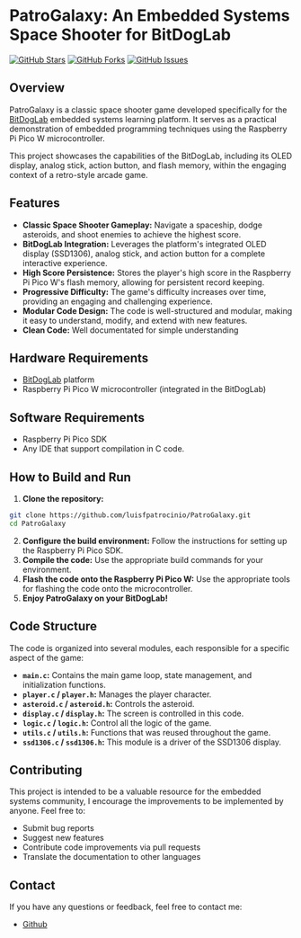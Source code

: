 # PatroGalaxy: An Embedded Systems Space Shooter for BitDogLab

[![GitHub Stars](https://img.shields.io/github/stars/luisfpatrocinio/PatroGalaxy?style=social)](https://github.com/luisfpatrocinio/PatroGalaxy)
[![GitHub Forks](https://img.shields.io/github/forks/luisfpatrocinio/PatroGalaxy?style=social)](https://github.com/luisfpatrocinio/PatroGalaxy)
[![GitHub Issues](https://img.shields.io/github/issues/luisfpatrocinio/PatroGalaxy)](https://github.com/luisfpatrocinio/PatroGalaxy/issues)

## Overview

PatroGalaxy is a classic space shooter game developed specifically for the [BitDogLab](https://github.com/BitDogLab/BitDogLab) embedded systems learning platform. It serves as a practical demonstration of embedded programming techniques using the Raspberry Pi Pico W microcontroller.

This project showcases the capabilities of the BitDogLab, including its OLED display, analog stick, action button, and flash memory, within the engaging context of a retro-style arcade game.

## Features

- **Classic Space Shooter Gameplay:** Navigate a spaceship, dodge asteroids, and shoot enemies to achieve the highest score.
- **BitDogLab Integration:** Leverages the platform's integrated OLED display (SSD1306), analog stick, and action button for a complete interactive experience.
- **High Score Persistence:** Stores the player's high score in the Raspberry Pi Pico W's flash memory, allowing for persistent record keeping.
- **Progressive Difficulty:** The game's difficulty increases over time, providing an engaging and challenging experience.
- **Modular Code Design:** The code is well-structured and modular, making it easy to understand, modify, and extend with new features.
- **Clean Code:** Well documentated for simple understanding

## Hardware Requirements

- [BitDogLab](https://github.com/BitDogLab/BitDogLab) platform
- Raspberry Pi Pico W microcontroller (integrated in the BitDogLab)

## Software Requirements

- Raspberry Pi Pico SDK
- Any IDE that support compilation in C code.

## How to Build and Run

1.  **Clone the repository:**

```bash
git clone https://github.com/luisfpatrocinio/PatroGalaxy.git
cd PatroGalaxy
```

2.  **Configure the build environment:** Follow the instructions for setting up the Raspberry Pi Pico SDK.
3.  **Compile the code:** Use the appropriate build commands for your environment.
4.  **Flash the code onto the Raspberry Pi Pico W:** Use the appropriate tools for flashing the code onto the microcontroller.
5.  **Enjoy PatroGalaxy on your BitDogLab!**

## Code Structure

The code is organized into several modules, each responsible for a specific aspect of the game:

- **`main.c`:** Contains the main game loop, state management, and initialization functions.
- **`player.c` / `player.h`:** Manages the player character.
- **`asteroid.c` / `asteroid.h`:** Controls the asteroid.
- **`display.c` / `display.h`:** The screen is controlled in this code.
- **`logic.c` / `logic.h`:** Control all the logic of the game.
- **`utils.c` / `utils.h`:** Functions that was reused throughout the game.
- **`ssd1306.c` / `ssd1306.h`:** This module is a driver of the SSD1306 display.

## Contributing

This project is intended to be a valuable resource for the embedded systems community, I encourage the improvements to be implemented by anyone. Feel free to:

- Submit bug reports
- Suggest new features
- Contribute code improvements via pull requests
- Translate the documentation to other languages

## Contact

If you have any questions or feedback, feel free to contact me:

- [Github](https://github.com/luisfpatrocinio)
